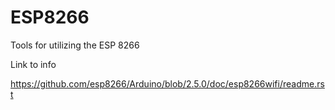 # ESP8266
Tools for utilizing the ESP 8266

Link to info

https://github.com/esp8266/Arduino/blob/2.5.0/doc/esp8266wifi/readme.rst

